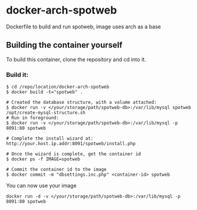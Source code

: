 # docker-arch-spotweb

Dockerfile to build and run spotweb, image uses arch as a base

## Building the container yourself
To build this container, clone the repository and cd into it.

### Build it:
```
$ cd /repo/location/docker-arch-spotweb
$ docker build -t="spotweb" .
```

```
# Created the database structure, with a volume attached:
$ docker run -v </your/storage/path/spotweb-db>:/var/lib/mysql spotweb /opt/create-mysql-structure.sh
# Run in foreground:
$ docker run -v </your/storage/path/spotweb-db>:/var/lib/mysql -p 8091:80 spotweb

# Complete the install wizard at: http://your.host.ip.addr:8091/spotweb/install.php

# Once the wizard is complete, get the container id
$ docker ps -f IMAGE=spotweb

# Commit the container id to the image
$ docker commit -m "dbsettings.inc.php" <container-id> spotweb
```

You can now use your image
```
docker run -d -v </your/storage/path/spotweb-db>:/var/lib/mysql -p 8091:80 spotweb
```

